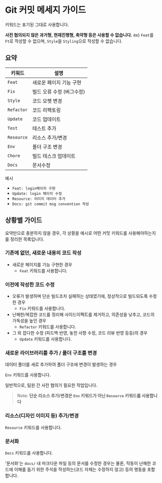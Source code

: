 # Git 커밋 메세지 가이드

키워드는 표기된 그대로 사용합니다.

**사전 협의되지 않은 과거형, 현재진행형, 축약형 등은 사용할 수 없습니다.**
ex) `Feat`를 `Ft`로 작성할 수 없으며, `Style`을 `Styling`으로 작성할 수 없습니다.

## 요약

| 키워드     | 설명                      |
| ---------- | -----------------------  |
| `Feat`     | 새로운 페이지 기능 구현    |
| `Fix`      | 빌드 오류 수정 (버그수정)  |
| `Style`    | 코드 모펫 변경            |
| `Refactor` | 코드 리팩토링             |
| `Update`   | 코드 업데이트             |
| `Test`     | 테스트 추가               |
| `Resource` | 리소스 추가/변경          |
| `Env`      | 폴더 구조 변경            |
| `Chore`    | 빌드 테스크 업데이트       |
| `Docs`     | 문서수정                  |

예시

- `Feat: login페이지 구현`
- `Update: login 페이지 수정`
- `Resource: 이미지 데이터 추가`
- `Docs: git commit msg convention 작성`

## 상황별 가이드

요약만으로 충분하지 않을 경우,
각 상황을 예시로 어떤 커밋 키워드를 사용해야하는지를 정리한 목록입니다.

### 기존에 없던, 새로운 내용의 코드 작성

- 새로운 페이지를 기능 구현한 경우
  - `Feat` 키워드를 사용합니다.

### 이전에 작성한 코드 수정

- 오류가 발생하며 단순 빌드조차 실패하는 상태였기에, 정상적으로 빌드되도록 수정한 경우
  - `Fix` 키워드를 사용합니다.
- 난해한/복잡한 코드를 정리해 사이드이펙트를 제거하고, 의존성을 낮추고, 코드의 가독성을 높인 경우
  - `Refactor` 키워드를 사용합니다.
- 그 외 잡다한 수정 (피드백 반영, 놓친 사항 수정, 코드 리뷰 반영 등등)의 경우
  - `Update` 키워드를 사용합니다.

### 새로운 라이브러리를 추가 / 폴더 구조를 변경

데이터 폴더를 새로 추가하여 폴더 구조에 변경이 발생하는 경우

`Env` 키워드를 사용합니다.

일반적으로, 팀원 간 사전 협의가 필요한 작업입니다.

> Note: **단순 리소스 추가/변경은 `Env` 키워드가 아닌 `Resource` 키워드를 사용합니다**

### 리소스(디자인 이미지 등) 추가/변경

`Resource` 키워드를 사용합니다.

### 문서화

`Docs` 키워드를 사용합니다.

'문서화'는 `docs/` 내 마크다운 파일 등의 문서를 수정한 경우는 물론, 작동이 난해한 코드에 이해를 돕기 위한 주석을 작성하는(코드 자체는 수정하지 않고) 등의 행동을 포함합니다.
